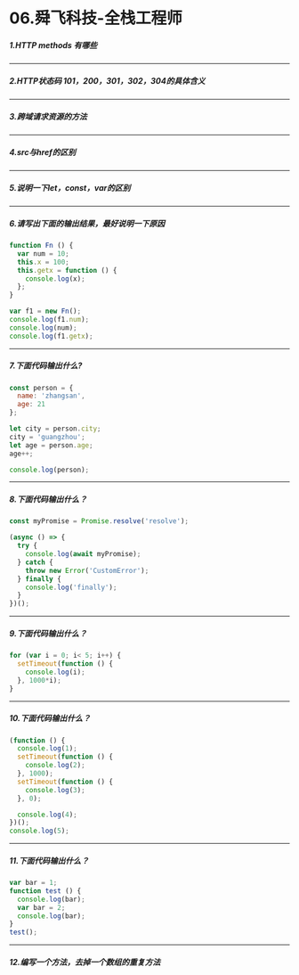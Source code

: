 # 06.舜飞科技-全栈工程师
##### 1.HTTP methods 有哪些
---
##### 2.HTTP状态码 101，200，301，302，304的具体含义
---
##### 3.跨域请求资源的方法
---
##### 4.src与href的区别
---
##### 5.说明一下let，const，var的区别
---
##### 6.请写出下面的输出结果，最好说明一下原因
```javascript
function Fn () {
  var num = 10;
  this.x = 100;
  this.getx = function () {
    console.log(x);
  };
}

var f1 = new Fn();
console.log(f1.num);
console.log(num);
console.log(f1.getx);
```
---
##### 7.下面代码输出什么?
```javascript
const person = {
  name: 'zhangsan',
  age: 21
};

let city = person.city;
city = 'guangzhou';
let age = person.age;
age++;

console.log(person);
```
---
##### 8.下面代码输出什么？
```javascript
const myPromise = Promise.resolve('resolve');

(async () => {
  try {
    console.log(await myPromise);
  } catch {
    throw new Error('CustomError');
  } finally {
    console.log('finally');
  }
})();
```
---
##### 9.下面代码输出什么？
```javascript
for (var i = 0; i< 5; i++) {
  setTimeout(function () {
    console.log(i);
  }, 1000*i);
}
```
---
##### 10.下面代码输出什么？
```javascript
(function () {
  console.log(1);
  setTimeout(function () {
    console.log(2);
  }, 1000);
  setTimeout(function () {
    console.log(3);
  }, 0);

  console.log(4);
})();
console.log(5);
```
---
##### 11.下面代码输出什么？
```javascript
var bar = 1;
function test () {
  console.log(bar);
  var bar = 2;
  console.log(bar);
}
test();
```
---
##### 12.编写一个方法，去掉一个数组的重复方法
```javascript

```
